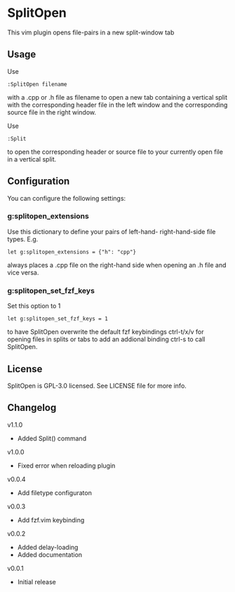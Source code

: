 # SplitOpen

This vim plugin opens file-pairs in a new split-window tab

## Usage

Use 

	:SplitOpen filename 

with a .cpp or .h file as filename to open a new tab containing a vertical split
with the corresponding header file in the left window and the corresponding
source file in the right window.

Use

	:Split

to open the corresponding header or source file to your currently open file in
a vertical split.

## Configuration

You can configure the following settings:

### g:splitopen_extensions

Use this dictionary to define your pairs of left-hand- right-hand-side file
types. E.g.

	let g:splitopen_extensions = {"h": "cpp"}

always places a .cpp file on the right-hand side when opening an .h file and
vice versa.

### g:splitopen_set_fzf_keys

Set this option to 1 

	let g:splitopen_set_fzf_keys = 1

to have SplitOpen overwrite the default fzf keybindings ctrl-t/x/v for opening 
files in splits or tabs to add an addional binding ctrl-s to call SplitOpen.

## License

SplitOpen is GPL-3.0 licensed. See LICENSE file for more info.

## Changelog 

v1.1.0
* Added Split() command

v1.0.0
* Fixed error when reloading plugin

v0.0.4
* Add filetype configuraton

v0.0.3
* Add fzf.vim keybinding

v0.0.2
* Added delay-loading
* Added documentation

v0.0.1
* Initial release
